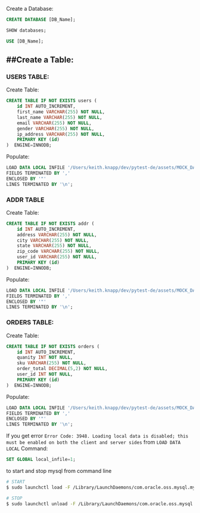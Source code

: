 Create a Database:

```sql
CREATE DATABASE [DB_Name];

SHOW databases;

USE [DB_Name];
```

##Create a Table:
---

### USERS TABLE:
Create Table:
```sql
CREATE TABLE IF NOT EXISTS users (
    id INT AUTO_INCREMENT,
    first_name VARCHAR(255) NOT NULL,
    last_name VARCHAR(255) NOT NULL,
    email VARCHAR(255) NOT NULL,
    gender VARCHAR(255) NOT NULL,
    ip_address VARCHAR(255) NOT NULL,
    PRIMARY KEY (id)
)  ENGINE=INNODB;
```
Populate:
```sql
LOAD DATA LOCAL INFILE '/Users/keith.knapp/dev/pytest-de/assets/MOCK_DATA_user_landing.csv'  INTO TABLE users
FIELDS TERMINATED BY ','
ENCLOSED BY '"'
LINES TERMINATED BY '\n';
```


### ADDR TABLE
Create Table:
```sql
CREATE TABLE IF NOT EXISTS addr (
    id INT AUTO_INCREMENT,
    address VARCHAR(255) NOT NULL,
    city VARCHAR(255) NOT NULL,
    state VARCHAR(255) NOT NULL,
    zip_code VARCHAR(255) NOT NULL,
    user_id VARCHAR(255) NOT NULL,
    PRIMARY KEY (id)
)  ENGINE=INNODB;
```
Populate:
```sql
LOAD DATA LOCAL INFILE '/Users/keith.knapp/dev/pytest-de/assets/MOCK_DATA_addr_landing.csv'  INTO TABLE addr
FIELDS TERMINATED BY ','
ENCLOSED BY '"'
LINES TERMINATED BY '\n';
```

### ORDERS TABLE:
Create Table:
```sql
CREATE TABLE IF NOT EXISTS orders (
    id INT AUTO_INCREMENT,
    quanity INT NOT NULL,
    sku VARCHAR(255) NOT NULL,
    order_total DECIMAL(5,2) NOT NULL,
    user_id INT NOT NULL,
    PRIMARY KEY (id)
)  ENGINE=INNODB;
```
Populate:
```sql
LOAD DATA LOCAL INFILE '/Users/keith.knapp/dev/pytest-de/assets/MOCK_DATA_orders.csv'  INTO TABLE orders
FIELDS TERMINATED BY ','
ENCLOSED BY '"'
LINES TERMINATED BY '\n';
```


If you get error `Error Code: 3948. Loading local data is disabled; this must be enabled on both the client and server sides` from `LOAD DATA LOCAL` Command:

```sql
SET GLOBAL local_infile=1;
```




to start and stop mysql from command line

```bash
# START
$ sudo launchctl load -F /Library/LaunchDaemons/com.oracle.oss.mysql.mysqld.plist

# STOP
$ sudo launchctl unload -F /Library/LaunchDaemons/com.oracle.oss.mysql.mysqld.plist
```
